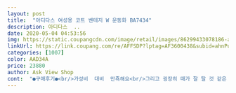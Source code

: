 ```yaml
---
layout: post 
title:  "아디다스 여성용 코트 벤테지 W 운동화 BA7434" 
description: 아디다스  ..
date: 2020-05-04 04:53:56 
img: https://static.coupangcdn.com/image/retail/images/86299433078186-acc90c89-55c9-4302-bd8c-10febc3e4184.jpg 
linkUrl: https://link.coupang.com/re/AFFSDP?lptag=AF3600438&subid=ahnPublicAsk&pageKey=1280605170&itemId=2288597607&vendorItemId=70285664027&traceid=V0-113-c82277401c2687e3 
categories: [1007] 
color: AAD34A 
price: 23880 
author: Ask View Shop 
cont:  "●구매후기●<br/>가성비  대비  만죡해요<br/>그리고 굉장히 때가 잘 탈 것 같은 재질이니 참고하세요~<br/>배송도 빠르고 안전하게 잘 받았습니다.<br/><br/>사이즈도 정사이즈인 것 같아요<br/>편하고 귀엽고 정말 맘에 들어요!!!<br/>하지만 사이즈는 무조건 1<br/> -2사이즈 다운 추천합니다.<br/><br/>" 
---
```

